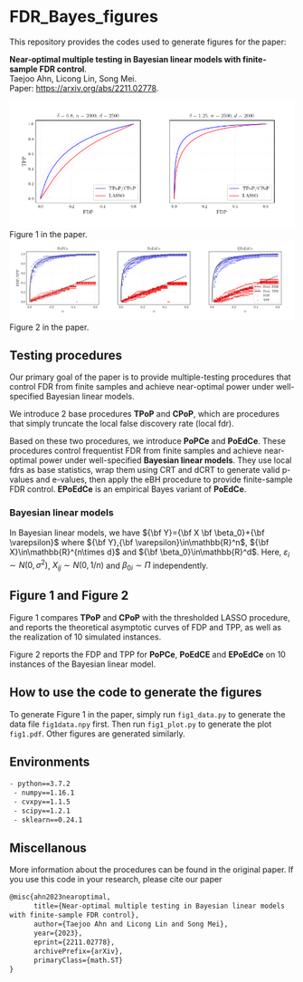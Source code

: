 # FDR_Bayes_figures
 
This repository provides the codes used to generate figures for the paper:

**Near-optimal multiple testing in Bayesian linear models with finite-sample FDR control**.  
Taejoo Ahn, Licong Lin, Song Mei.  
Paper: https://arxiv.org/abs/2211.02778.

![Figure 1](fig1.png) Figure 1 in the paper. 
![Figure 2](fig2.png) Figure 2 in the paper. 


## Testing procedures

Our primary goal of the paper is to provide multiple-testing procedures that control FDR from finite samples and achieve near-optimal power under well-specified Bayesian linear models. 

We introduce 2 base procedures **TPoP** and **CPoP**, which are procedures that simply truncate the local false discovery rate (local fdr). 

Based on these two procedures, we introduce **PoPCe** and **PoEdCe**. These procedures control frequentist FDR from finite samples and achieve near-optimal power under well-specified **Bayesian linear models**. They use local fdrs as base statistics, wrap them using CRT and dCRT to generate valid p-values and e-values, then apply the eBH procedure to provide finite-sample FDR control. **EPoEdCe** is an empirical Bayes variant of **PoEdCe**.  

### Bayesian linear models

In Bayesian linear models, we have ${\bf Y}={\bf X \bf \beta_0}+{\bf \varepsilon}$ where ${\bf Y},{\bf \varepsilon}\in\mathbb{R}^n$, ${\bf X}\in\mathbb{R}^{n\times d}$ and ${\bf \beta_0}\in\mathbb{R}^d$. Here, $\varepsilon_i\sim N(0,\sigma^2)$, $X_{ij} \sim N(0,1/n)$ and $\beta_{0i}\sim\Pi$ independently.

## Figure 1 and Figure 2

Figure 1 compares **TPoP** and **CPoP** with the thresholded LASSO procedure, and reports the theoretical asymptotic curves of FDP and TPP, as well as the realization of 10 simulated instances. 

Figure 2 reports the FDP and TPP for **PoPCe**, **PoEdCE** and **EPoEdCe** on 10 instances of the Bayesian linear model. 

## How to use the code to generate the figures

To generate Figure 1 in the paper, simply run `fig1_data.py` to generate the data file `fig1data.npy` first. Then run `fig1_plot.py` to generate the plot `fig1.pdf`. Other figures are generated similarly. 

## Environments

```
- python==3.7.2
 - numpy==1.16.1
 - cvxpy==1.1.5
 - scipy==1.2.1
 - sklearn==0.24.1
```

## Miscellanous
  
More information about the procedures can be found in the original paper. 
If you use this code in your research, please cite our paper
```
@misc{ahn2023nearoptimal,
      title={Near-optimal multiple testing in Bayesian linear models with finite-sample FDR control}, 
      author={Taejoo Ahn and Licong Lin and Song Mei},
      year={2023},
      eprint={2211.02778},
      archivePrefix={arXiv},
      primaryClass={math.ST}
}
```

